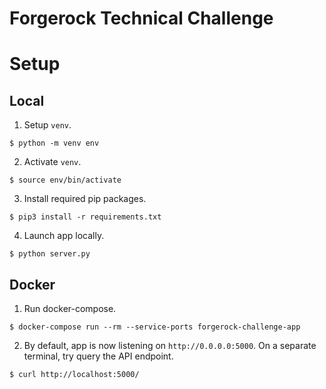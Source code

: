 # Forgerock Technical Challenge

# Setup
## Local
1. Setup `venv`.
```
$ python -m venv env
```
2. Activate `venv`.
```
$ source env/bin/activate
```
3. Install required pip packages.
```
$ pip3 install -r requirements.txt
```
4. Launch app locally.
```
$ python server.py
```

## Docker
1. Run docker-compose.
```
$ docker-compose run --rm --service-ports forgerock-challenge-app
```
2. By default, app is now listening on `http://0.0.0.0:5000`. On a separate terminal, try query the API endpoint.
```
$ curl http://localhost:5000/
```
